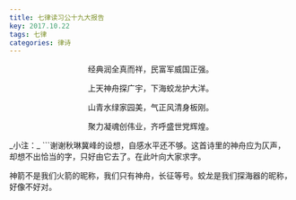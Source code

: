 ```yaml
---
title: 七律读习公十九大报告
key: 2017.10.22
tags: 七律
categories: 律诗
---
```


<p align="center">经典润全真而祥，民富军威国正强。
</p>
<p align="center">上天神舟探广宇，下海蛟龙护大洋。
</p>
<p align="center">山青水绿家园美，气正风清身板刚。
</p>
<p align="center">聚力凝魂创伟业，齐呼盛世党辉煌。
</p>
_小注：_
```谢谢秋琳冀峰的设想，自感水平还不够。这首诗里的神舟应为仄声，却想不出恰当的字，只好由它去了。在此叶向大家求字。

神箭不是我们火箭的昵称，我们只有神舟，长征等号。蛟龙是我们探海器的昵称，好像不好对。

```